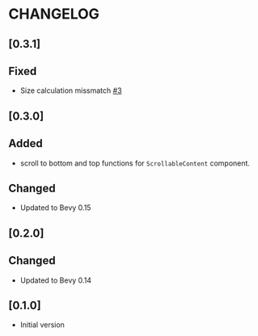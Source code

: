 # CHANGELOG

## [0.3.1]

## Fixed

- Size calculation missmatch [#3](https://github.com/Leinnan/bevy_simple_scroll_view/issues/3)

## [0.3.0]

## Added

- scroll to bottom and top functions for `ScrollableContent` component.

## Changed

- Updated to Bevy 0.15

## [0.2.0]

## Changed

- Updated to Bevy 0.14

## [0.1.0]

- Initial version
